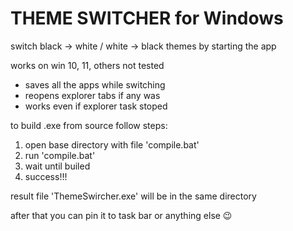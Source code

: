 # THEME SWITCHER for Windows

switch black -> white / white -> black themes by starting the app

works on win 10, 11, others not tested


- saves all the apps while switching
- reopens explorer tabs if any was
- works even if explorer task stoped


to build .exe from source follow steps:
1. open base directory with file 'compile.bat'
2. run 'compile.bat'
3. wait until builed
4. success!!!

result file 'ThemeSwircher.exe' will be in the same directory

after that you can pin it to task bar or anything else 😉
